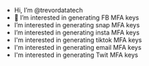 - Hi, I’m @trevordatatech
- 👀 I’m interested in generating FB MFA keys 
-  I’m interested in generating snap MFA keys 
- I’m interested in generating insta MFA keys 
-  I'm interested in generating  tiktok MFA keys 
-  I'm interested in generating  email MFA keys 
-  I'm interested in generating  Twit MFA keys 

<!---
trevordatatech/trevordatatech is a ✨ special ✨ repository because its `README.md` (this file) appears on your GitHub profile.
You can click the Preview link to take a look at your changes.
--->

